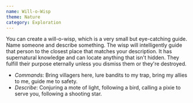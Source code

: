 ```yaml
---
name: Will-o-Wisp
theme: Nature
category: Exploration
---
```


You can create a will-o-wisp, which is a very small but eye-catching guide. Name someone and describe something. The wisp will intelligently guide that person to the closest place that matches your description. It has supernatural knowledge and can locate anything that isn't hidden. They fulfill their purpose eternally unless you dismiss them or they're destroyed.

* *Commands*: Bring villagers here, lure bandits to my trap, bring my allies to me, guide me to safety. 
* *Describe*: Conjuring a mote of light, following a bird, calling a pixie to serve you, following a shooting star.